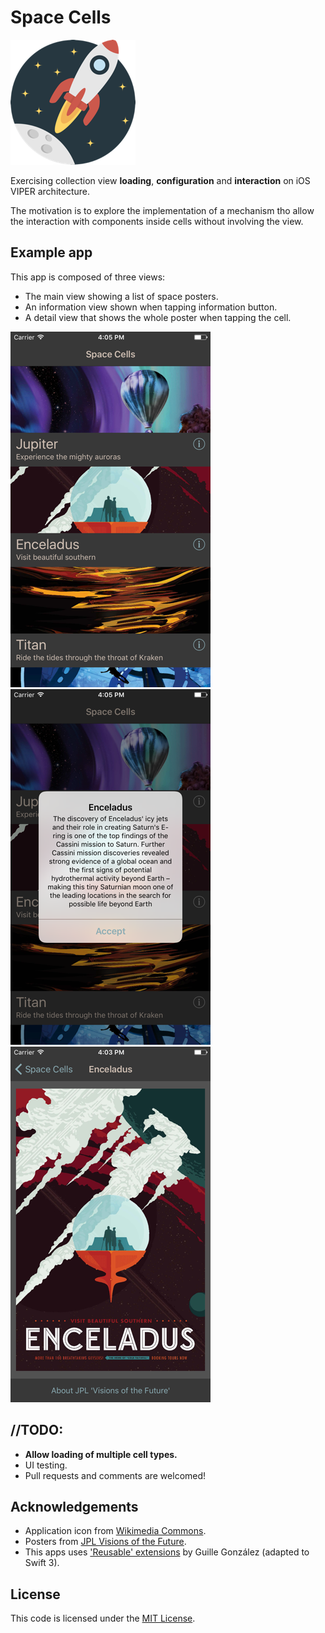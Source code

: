 # Space Cells

![Icon](etc/icon.png)

Exercising collection view **loading**, **configuration** and **interaction** on iOS VIPER architecture.

The motivation is to explore the implementation of a mechanism tho allow the interaction with components inside cells without involving the view.

## Example app
This app is composed of three views:

- The main view showing a list of space posters.
- An information view shown when tapping information button.
- A detail view that shows the whole poster when tapping the cell.


![List](etc/list.png) ![Info](etc/info.png) ![Detail](etc/detail.png)

## //TODO:
- **Allow loading of multiple cell types.**
- UI testing.
- Pull requests and comments are welcomed!

## Acknowledgements
- Application icon from [Wikimedia Commons](https://commons.wikimedia.org/wiki/File%3ACreative-Tail-rocket.svg).
- Posters from [JPL Visions of the Future](http://www.jpl.nasa.gov/visions-of-the-future/).
- This apps uses ['Reusable' extensions](https://medium.com/@gonzalezreal/ios-cell-registration-reusing-with-swift-protocol-extensions-and-generics-c5ac4fb5b75e#.mxlpvb6h0) by Guille González (adapted to Swift 3).

## License
This code is licensed under the [MIT License](LICENSE).
